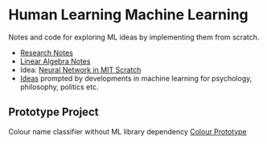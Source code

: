 # Human Learning Machine Learning

Notes and code for exploring ML ideas by implementing them from scratch.


* [Research Notes](ml-research.md)
* [Linear Algebra Notes](linear-algebra.md)
* Idea: [Neural Network in MIT Scratch](scratch-nn.md)
* [Ideas](ideas.md) prompted by developments in machine learning for psychology, philosophy, politics etc.

## Prototype Project

Colour name classifier without ML library dependency [Colour Prototype](color-prototype/README.md)


